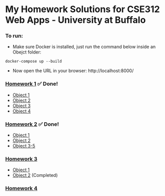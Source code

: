 # My Homework Solutions for CSE312 Web Apps - University at Buffalo

### To run:

- Make sure Docker is installed, just run the command below inside an Obejct folder:

```
docker-compose up --build 
```
- Now open the URL in your browser: http://localhost:8000/

### [Homework 1](https://github.com/a2677331/CSE312-Web-Applications/tree/master/HW1) ✅ Done!
- [Object 1](https://github.com/a2677331/CSE312-Web-Applications/tree/master/HW1/Object_1)
- [Object 2](https://github.com/a2677331/CSE312-Web-Applications/tree/master/HW1/Object_2)
- [Object 3](https://github.com/a2677331/CSE312-Web-Applications/tree/master/HW1/Object_3)
- [Object 4](https://github.com/a2677331/CSE312-Web-Applications/tree/master/HW1/Object_4)
### [Homework 2](https://github.com/a2677331/CSE312-Web-Applications/tree/master/HW2) ✅ Done!
- [Object 1](https://github.com/a2677331/CSE312-Web-Applications/tree/master/HW2/Obejct_1)
- [Object 2](https://github.com/a2677331/CSE312-Web-Applications/tree/master/HW2/Obejct_2)
- [Object 3-5](https://github.com/a2677331/CSE312-Web-Applications/tree/master/HW2/Obejct_3-5)
### [Homework 3](https://github.com/a2677331/CSE312-Web-Applications/tree/master/HW3)
- [Object 1](https://github.com/a2677331/CSE312-Web-Applications/tree/master/HW3/Obejct_1) 
- [Object 2](https://github.com/a2677331/CSE312-Web-Applications/tree/master/HW3/Obejct_2) (Completed)
### [Homework 4](https://github.com/a2677331/CSE312-Web-Applications/tree/master/HW4)
